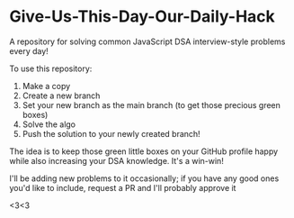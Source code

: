 # Give-Us-This-Day-Our-Daily-Hack

A repository for solving common JavaScript DSA interview-style problems every day!

To use this repository:

1. Make a copy
2. Create a new branch
3. Set your new branch as the main branch (to get those precious green boxes)
4. Solve the algo
5. Push the solution to your newly created branch!

The idea is to keep those green little boxes on your GitHub profile happy while also increasing your DSA knowledge. It's a win-win!

I'll be adding new problems to it occasionally; if you have any good ones you'd like to include, request a PR and I'll probably approve it

<3<3
